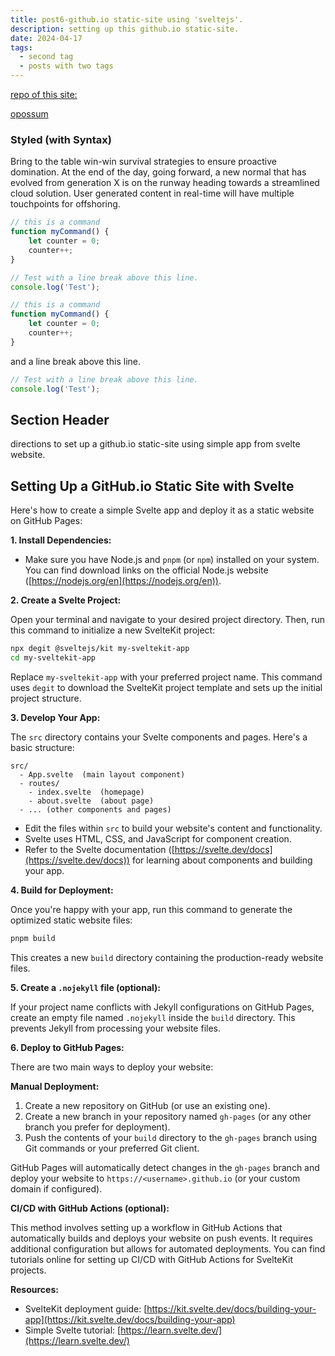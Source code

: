 ```yaml
---
title: post6-github.io static-site using 'sveltejs'.
description: setting up this github.io static-site.
date: 2024-04-17
tags:
  - second tag
  - posts with two tags
---
```


[repo of this site:](https://github.com/douglasjsmith404/eleventy-base-blog/)

[opossum]()


### Styled (with Syntax)

Bring to the table win-win survival strategies to ensure proactive domination. At the end of the day, going forward, a new normal that has evolved from generation X is on the runway heading towards a streamlined cloud solution. User generated content in real-time will have multiple touchpoints for offshoring.

```js
// this is a command
function myCommand() {
	let counter = 0;
	counter++;
}

// Test with a line break above this line.
console.log('Test');
```

```js
// this is a command
function myCommand() {
	let counter = 0;
	counter++;
}
```
and a line break above this line.

 
```js
// Test with a line break above this line.
console.log('Test');
```

## Section Header

directions to set up a github.io static-site using simple app from svelte website. 

## Setting Up a GitHub.io Static Site with Svelte

Here's how to create a simple Svelte app and deploy it as a static website on GitHub Pages:

**1. Install Dependencies:**

- Make sure you have Node.js and `pnpm` (or `npm`) installed on your system. You can find download links on the official Node.js website ([https://nodejs.org/en](https://nodejs.org/en)).

**2. Create a Svelte Project:**

Open your terminal and navigate to your desired project directory. Then, run this command to initialize a new SvelteKit project:

```bash
npx degit @sveltejs/kit my-sveltekit-app
cd my-sveltekit-app
```

Replace `my-sveltekit-app` with your preferred project name. This command uses `degit` to download the SvelteKit project template and sets up the initial project structure.

**3. Develop Your App:**

The `src` directory contains your Svelte components and pages. Here's a basic structure:

```
src/
  - App.svelte  (main layout component)
  - routes/
    - index.svelte  (homepage)
    - about.svelte  (about page)
  - ... (other components and pages)
```

- Edit the files within `src` to build your website's content and functionality. 
- Svelte uses HTML, CSS, and JavaScript for component creation.
- Refer to the Svelte documentation ([https://svelte.dev/docs](https://svelte.dev/docs)) for learning about components and building your app.

**4. Build for Deployment:**

Once you're happy with your app, run this command to generate the optimized static website files:

```bash
pnpm build
```

This creates a new `build` directory containing the production-ready website files.

**5. Create a `.nojekyll` file (optional):**

If your project name conflicts with Jekyll configurations on GitHub Pages, create an empty file named `.nojekyll` inside the `build` directory. This prevents Jekyll from processing your website files.

**6. Deploy to GitHub Pages:**

There are two main ways to deploy your website:

**Manual Deployment:**

1. Create a new repository on GitHub (or use an existing one).
2. Create a new branch in your repository named `gh-pages` (or any other branch you prefer for deployment).
3. Push the contents of your `build` directory to the `gh-pages` branch using Git commands or your preferred Git client.

GitHub Pages will automatically detect changes in the `gh-pages` branch and deploy your website to `https://<username>.github.io` (or your custom domain if configured).

**CI/CD with GitHub Actions (optional):**

This method involves setting up a workflow in GitHub Actions that automatically builds and deploys your website on push events. It requires additional configuration but allows for automated deployments. You can find tutorials online for setting up CI/CD with GitHub Actions for SvelteKit projects.

**Resources:**

- SvelteKit deployment guide: [https://kit.svelte.dev/docs/building-your-app](https://kit.svelte.dev/docs/building-your-app)
- Simple Svelte tutorial: [https://learn.svelte.dev/](https://learn.svelte.dev/)
